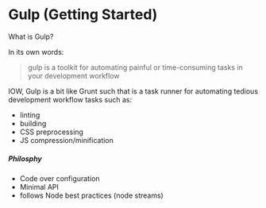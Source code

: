 # Gulp (Getting Started)

What is Gulp?

In its own words:

> gulp is a toolkit for automating painful or time-consuming tasks in your development workflow

IOW, Gulp is a bit like Grunt such that is a task runner for automating tedious development workflow tasks such as:

- linting
- building
- CSS preprocessing
- JS compression/minification

##### Philosphy

- Code over configuration
- Minimal API
- follows Node best practices (node streams)
